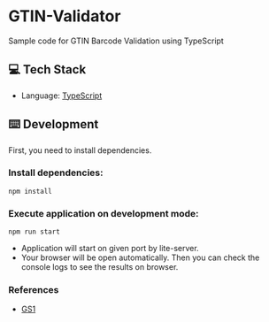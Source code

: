 # GTIN-Validator
 Sample code for GTIN Barcode Validation using TypeScript


## 💻 Tech Stack

- Language: [TypeScript](https://www.typescriptlang.org/)

## ⌨️ Development

First, you need to install dependencies.

### Install dependencies:

```
npm install
```

### Execute application on development mode:

```
npm run start
```

- Application will start on given port by lite-server.
- Your browser will be open automatically. Then you can check the console logs to see the results on browser.


### References
- [GS1](https://www.gs1.org/services/how-calculate-check-digit-manually)
